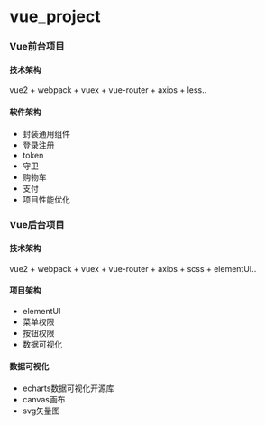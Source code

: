 # vue_project

### Vue前台项目

#### 技术架构

vue2 + webpack + vuex + vue-router + axios + less..

#### 软件架构
- 封装通用组件
- 登录注册
- token
- 守卫
- 购物车
- 支付
- 项目性能优化

### Vue后台项目

#### 技术架构

vue2 + webpack + vuex + vue-router + axios + scss + elementUI..

#### 项目架构

- elementUI
- 菜单权限
- 按钮权限
- 数据可视化

#### 数据可视化

- echarts数据可视化开源库
- canvas画布
- svg矢量图
